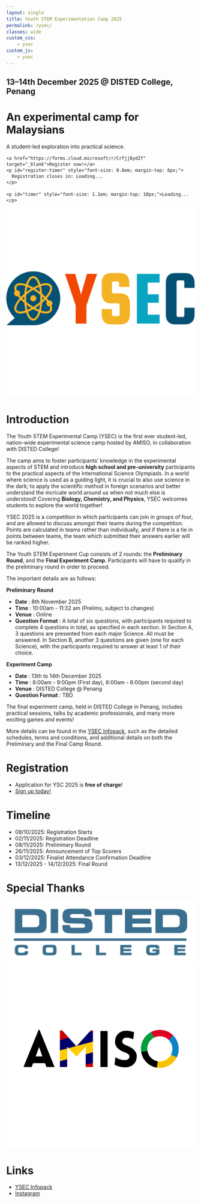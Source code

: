 ```yaml
---
layout: single
title: Youth STEM Experimentation Camp 2025
permalink: /ysec/
classes: wide
custom_css:
    - ysec
custom_js:
    - ysec
---
```


<div id="hero">
  <div id="countdown">
    <h2>13–14th December 2025 @ DISTED College, Penang</h2>
    <h1>An experimental camp for Malaysians</h1>
    <p>A student-led exploration into practical science.</p>

    <a href="https://forms.cloud.microsoft/r/Crfjj8ydZf" target="_blank">Register now!</a>
    <p id="register-timer" style="font-size: 0.8em; margin-top: 6px;">
      Registration closes in: Loading...
    </p>

    <p id="timer" style="font-size: 1.1em; margin-top: 10px;">Loading...</p>
  </div>

  <div id="logo">
    <img src="/assets/images/ysec/ysec-logo.png" alt="YSC Logo" />
  </div>
</div>

<script>
  // === CONFIG ===
  const registrationEnd = new Date("2025-12-01T23:59:59+08:00"); // registration closes
  const preliminaryStart = new Date("2025-12-13T00:00:00+08:00"); // prelim start
  const preliminaryEnd = new Date("2025-12-14T23:59:59+08:00");   // prelim end
  const resultsAnnounce = new Date("2026-01-01T12:00:00+08:00");  // results day
  const finalStart = new Date("2026-02-15T00:00:00+08:00");       // final start
  const finalEnd = new Date("2026-02-16T23:59:59+08:00");         // final end

  const registerTimer = document.getElementById("register-timer");
  const eventTimer = document.getElementById("timer");

  function formatTime(diff) {
    const days = Math.floor(diff / (1000 * 60 * 60 * 24));
    const hours = Math.floor((diff / (1000 * 60 * 60)) % 24);
    const mins = Math.floor((diff / (1000 * 60)) % 60);
    const secs = Math.floor((diff / 1000) % 60);
    return `${days}d ${hours}h ${mins}m ${secs}s`;
  }

  function updateTimers() {
    const now = new Date();

    // === REGISTRATION TIMER ===
    if (now < registrationEnd) {
      const diff = registrationEnd - now;
      registerTimer.innerHTML = `Registration closes in: <b>${formatTime(diff)}</b>`;
    } else {
      registerTimer.innerHTML = "📝 Registration closed!";
    }

    // === EVENT TIMER ===
    if (now < preliminaryStart) {
      const diff = preliminaryStart - now;
      eventTimer.innerHTML = `Countdown to Preliminary Round:<br><b>${formatTime(diff)}</b>`;
    } else if (now < preliminaryEnd) {
      eventTimer.innerHTML = "🏁 Preliminary Round in progress!";
    } else if (now < resultsAnnounce) {
      eventTimer.innerHTML = "📄 Preliminary Round ended! Results will be announced on <b>1 January 2026</b>.";
    } else if (now < finalStart) {
      const diff = finalStart - now;
      eventTimer.innerHTML = `Countdown to Final Round:<br><b>${formatTime(diff)}</b>`;
    } else if (now < finalEnd) {
      eventTimer.innerHTML = "⚗️ Final Round in progress!";
    } else {
      eventTimer.innerHTML = "🎉 Thanks for joining YSEC 2025! See you next year!";
    }
  }

  setInterval(updateTimers, 1000);
  updateTimers();
</script>





# Introduction
The Youth STEM Experimental Camp (YSEC) is the first ever student-led, nation-wide experimental science camp hosted by AMISO, in collaboration with DISTED College!

The camp aims to foster participants’ knowledge in the experimental aspects of STEM and introduce **high school and pre-university** participants to the practical aspects of the International Science Olympiads. In a world where science is used as a guiding light, it is crucial to also use science in the dark; to apply the scientific method in foreign scenarios and better understand the incricate world around us when not much else is understood! Covering **Biology, Chemistry, and Physics**, YSEC welcomes students to explore the world together!

YSEC 2025 is a competition in which participants can join in groups of four, and are allowed to discuss amongst their teams during the competition. Points are calculated in teams rather than individually, and if there is a tie in points between teams, the team which submitted their answers earlier will be ranked higher.

The Youth STEM Experiment Cup consists of 2 rounds: the **Preliminary Round**, and the **Final Experiment Camp**. Participants will have to qualify in the preliminary round in order to proceed.

The important details are as follows:

**Preliminary Round**
- **Date**			: 8th November 2025
- **Time**			: 10:00am - 11:32 am (Prelims, subject to changes)
- **Venue**			: Online
- **Question Format**			: A total of six questions, with participants required to complete 4 questions in total, as specified in each section. In Section A, 3 questions are presented from each major Science. All must be answered. In Section B, another 3 questions are given (one for each Science), with the participants required to answer at least 1 of their choice.


**Experiment Camp**
- **Date**			: 13th to 14th December 2025
- **Time**			: 8:00am - 9:00pm (First day), 8:00am - 6:00pm (second day)
- **Venue**			: DISTED College @ Penang
- **Question Format**			: TBD

The final experiment camp, held in DISTED College in Penang, includes practical sessions, talks by academic professionals, and many more exciting games and events!

More details can be found in the [YSEC Infopack](https://docs.google.com/document/d/1rCYlhHTnN9SkOXW6YTTUiNv6Obcr9_QMTqjRvvX1gdA/edit?pli=1&tab=t.0), such as the detailed schedules, terms and conditions, and additional details on both the Preliminary and the Final Camp Round.


# Registration
- Application for YSC 2025 is **free of charge**!
- [Sign up today!](https://forms.cloud.microsoft/r/Crfjj8ydZf)


# Timeline
- 08/10/2025: Registration Starts
- 02/11/2025: Registration Deadline
- 08/11/2025: Preliminary Round
- 26/11/2025: Announcement of Top Scorers
- 03/12/2025: Finalist Attendance Confirmation Deadline
- 13/12/2025 - 14/12/2025: Final Round


# Special Thanks
<div id="logos">
    <img src="/assets/images/ysec/disted.png" alt="Disted Logo"/>
    <img src="/assets/images/amiso-logo.png" alt="AMISO Logo"/>
</div>


# Links
- [YSEC Infopack](https://docs.google.com/document/d/1z4oLtsypTcpf7X5R42FE8y_79gJ14lWaZdiih1w6Aak/edit?usp=sharing)
- [Instagram](https://instagram.com/youthstemexperimentcamp)
